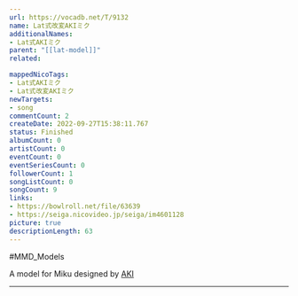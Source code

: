 ```yaml
---
url: https://vocadb.net/T/9132
name: Lat式改変AKIミク
additionalNames: 
- Lat式AKIミク
parent: "[[lat-model]]"
related:

mappedNicoTags:
- Lat式AKIミク
- Lat式改変AKIミク
newTargets:
- song
commentCount: 2
createDate: 2022-09-27T15:38:11.767
status: Finished
albumCount: 0
artistCount: 0
eventCount: 0
eventSeriesCount: 0
followerCount: 1
songListCount: 0
songCount: 9
links: 
- https://bowlroll.net/file/63639
- https://seiga.nicovideo.jp/seiga/im4601128
picture: true
descriptionLength: 63
---
```


#MMD_Models

A model for Miku designed by [AKI](https://vocadb.net/Ar/97358)

---


